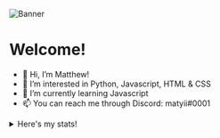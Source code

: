 ![Banner](banner.gif)

# Welcome!

- 👋 Hi, I’m Matthew!
- 👀 I’m interested in Python, Javascript, HTML & CSS
- 🌱 I’m currently learning Javascript
- 📫 You can reach me through Discord: matyii#0001


<details>
<summary>Here's my stats!</summary>
<br>
[![Top Langs](https://github-readme-stats.vercel.app/api/top-langs/?username=matyii&show_icons=true&theme=radical)](https://github.com/anuraghazra/github-readme-stats)  
[![GitHub stats](https://github-readme-stats.vercel.app/api?username=matyii&show_icons=true&theme=radical)](https://github.com/anuraghazra/github-readme-stats)
</details>

